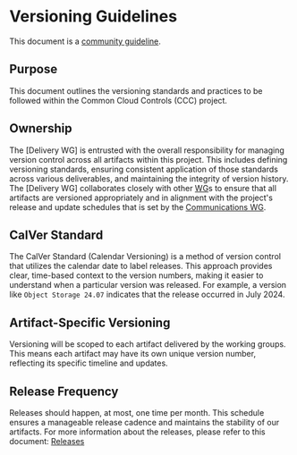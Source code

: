 # Versioning Guidelines

This document is a [community guideline].

## Purpose

This document outlines the versioning standards and practices to be followed within the Common Cloud Controls (CCC) project.

## Ownership

The [Delivery WG] is entrusted with the overall responsibility for managing version control across all artifacts within this project. This includes defining versioning standards, ensuring consistent application of those standards across various deliverables, and maintaining the integrity of version history. The [Delivery WG] collaborates closely with other [WG]s to ensure that all artifacts are versioned appropriately and in alignment with the project's release and update schedules that is set by the [Communications WG].

## CalVer Standard

The CalVer Standard (Calendar Versioning) is a method of version control that utilizes the calendar date to label releases. This approach provides clear, time-based context to the version numbers, making it easier to understand when a particular version was released. For example, a version like `Object Storage 24.07` indicates that the release occurred in July 2024.

## Artifact-Specific Versioning

Versioning will be scoped to each artifact delivered by the working groups. This means each artifact may have its own unique version number, reflecting its specific timeline and updates.

## Release Frequency

Releases should happen, at most, one time per month. This schedule ensures a manageable release cadence and maintains the stability of our artifacts. For more information about the releases, please refer to this document: [Releases](./releases.md)

[WG]: <../community-groups.md#working-groups>
[Communications WG]: <../working-groups/communications/charter.md>
[community guideline]: <./README.md>
